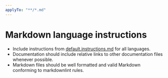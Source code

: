```yaml
---
applyTo: "**/*.md"
---
```


# Markdown language instructions

- Include instructions from [default.instructions.md](default.instructions.md) for all languages.
- Documentation should include relative links to other documentation files whenever possible.
- Markdown files should be well formatted and valid Markdown conforming to markdownlint rules.
